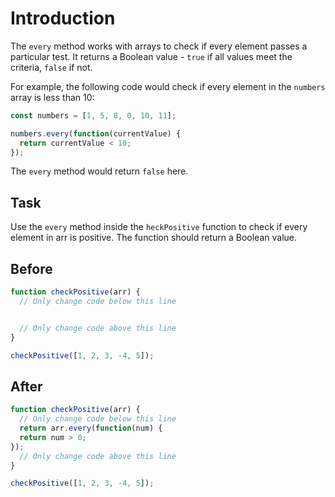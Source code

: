 # Introduction

The `every` method works with arrays to check if every element passes a particular test. It returns a Boolean value - `true` if all values meet the criteria, `false` if not.

For example, the following code would check if every element in the `numbers` array is less than 10:
```javascript
const numbers = [1, 5, 8, 0, 10, 11];

numbers.every(function(currentValue) {
  return currentValue < 10;
});
```
The `every` method would return `false` here.

## Task 

Use the `every` method inside the `heckPositive` function to check if every element in arr is positive. The function should return a Boolean value.

## Before

```javascript
function checkPositive(arr) {
  // Only change code below this line


  // Only change code above this line
}

checkPositive([1, 2, 3, -4, 5]);
```

## After

```javascript
function checkPositive(arr) {
  // Only change code below this line
  return arr.every(function(num) { 
  return num > 0;   
});
  // Only change code above this line
}

checkPositive([1, 2, 3, -4, 5]);
```
